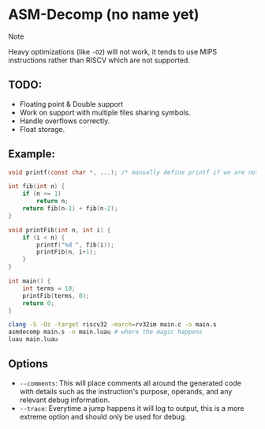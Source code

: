 # ASM-Decomp (no name yet)
> [!NOTE]
> Heavy optimizations (like `-O2`) will not work, it tends to use MIPS instructions rather than RISCV which are not supported.

## TODO:
- Floating point & Double support
- Work on support with multiple files sharing symbols.
- Handle overflows correctly.
- Float storage.
## Example:
```c
void printf(const char *, ...); /* manually define printf if we are not using stdlib.h which does often include unsupported functions */

int fib(int n) {
    if (n <= 1)
        return n;
    return fib(n-1) + fib(n-2);
}

void printFib(int n, int i) {
    if (i < n) {
        printf("%d ", fib(i));
        printFib(n, i+1);
    }
}

int main() {
    int terms = 10;
    printFib(terms, 0);
    return 0;
}
```
```bash
clang -S -Oz -target riscv32 -march=rv32im main.c -o main.s
asmdecomp main.s -o main.luau # where the magic happens
luau main.luau
```

## Options
- `--comments`: This will place comments all around the generated code with details such as the instruction's purpose, operands, and any relevant debug information.
- `--trace`: Everytime a jump happens it will log to output, this is a more extreme option and should only be used for debug.
